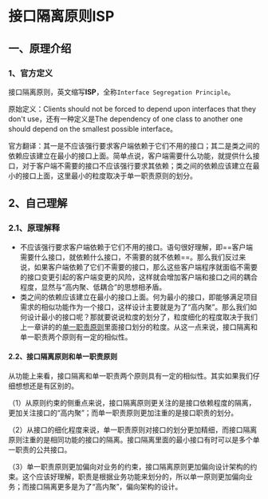 # 接口隔离原则ISP

## 一、原理介绍

### 1、官方定义

接口隔离原则，英文缩写**ISP**，全称`Interface Segregation Principle`。

原始定义：Clients should not be forced to depend upon interfaces that they don't use，还有一种定义是The dependency of one class to another one should depend on the smallest possible interface。

官方翻译：其一是不应该强行要求客户端依赖于它们不用的接口；其二是类之间的依赖应该建立在最小的接口上面。简单点说，客户端需要什么功能，就提供什么接口，对于客户端不需要的接口不应该强行要求其依赖；类之间的依赖应该建立在最小的接口上面，这里最小的粒度取决于单一职责原则的划分。

## 2、自己理解

### 2.1、原理解释

- 不应该强行要求客户端依赖于它们不用的接口。语句很好理解，即==客户端需要什么接口，就依赖什么接口，不需要的就不依赖==。那么我们反过来说，如果客户端依赖了它们不需要的接口，那么这些客户端程序就面临不需要的接口变更引起的客户端变更的风险，这样就会增加客户端和接口之间的耦合程度，显然与“高内聚、低耦合”的思想相矛盾。
- 类之间的依赖应该建立在最小的接口上面。何为最小的接口，即能够满足项目需求的相似功能作为一个接口，这样设计主要就是为了“高内聚”。那么我们如何设计最小的接口呢？那就要说说粒度的划分了，粒度细化的程度取决于我们上一章讲的的[单一职责原则](https://zhuanlan.zhihu.com/p/24198903)里面接口划分的粒度。从这一点来说，接口隔离和单一职责两个原则有一定的相似性。

#### 2.2、接口隔离原则和单一职责原则

从功能上来看，接口隔离和单一职责两个原则具有一定的相似性。其实如果我们仔细想想还是有区别的。

（1）从原则约束的侧重点来说，接口隔离原则更关注的是接口依赖程度的隔离，更加关注接口的“高内聚”；而单一职责原则更加注重的是接口职责的划分。

（2）从接口的细化程度来说，单一职责原则对接口的划分更加精细，而接口隔离原则注重的是相同功能的接口的隔离。接口隔离里面的最小接口有时可以是多个单一职责的公共接口。

（3）单一职责原则更加偏向对业务的约束，接口隔离原则更加偏向设计架构的约束。这个应该好理解，职责是根据业务功能来划分的，所以单一原则更加偏向业务；而接口隔离更多是为了“高内聚”，偏向架构的设计。